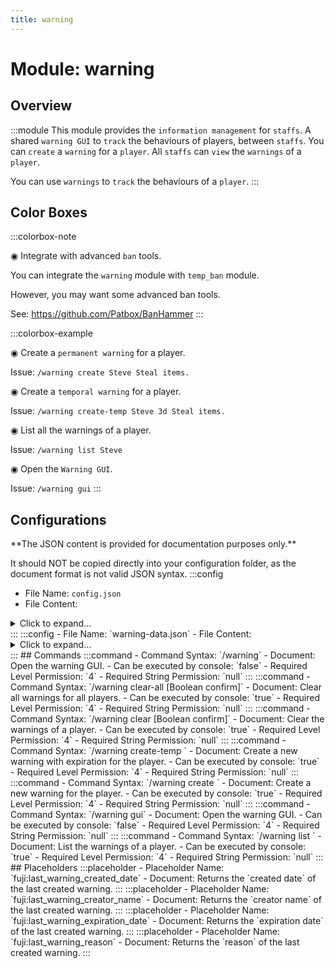 ```yaml
---
title: warning
---
```



# Module: warning

## Overview
:::module
This module provides the `information management` for `staffs`.
A shared `warning GUI` to `track` the behaviours of players, between `staffs`.
You can `create` a `warning` for a `player`.
All `staffs` can `view` the `warnings` of a `player`.

You can use `warnings` to `track` the behaviours of a `player`.
:::
## Color Boxes

:::colorbox-note

◉ Integrate with advanced `ban` tools.

You can integrate the `warning` module with `temp_ban` module.

However, you may want some advanced ban tools.

See: https://github.com/Patbox/BanHammer
:::

:::colorbox-example

◉ Create a `permanent warning` for a player.

Issue: `/warning create Steve Steal items.`



◉ Create a `temporal warning` for a player.

Issue: `/warning create-temp Steve 3d Steal items.`



◉ List all the warnings of a player.

Issue: `/warning list Steve`



◉ Open the `Warning GUI`.

Issue: `/warning gui`
:::

## Configurations
<Admonition type="warning" icon="" title="">
**The JSON content is provided for documentation purposes only.**

It should NOT be copied directly into your configuration folder, as the document format is not valid JSON syntax.
</Admonition>
:::config
- File Name: `config.json`
- File Content: 
<details>

<summary>Click to expand...</summary>

```json showLineNumbers title="config/fuji/modules/warning/config.json"
{
  /* Should we send the reminders to the warned player? */
  "warning_reminder": {
    "remind_warned_player_on_join_server": true,
    "reminder_source": {
      "remind_permanent_warnings_type": false,
      "remind_temporal_warnings_type": true
    }
  }
  /* Define `warning rules`, to execute `punishment commands`.
  
  When a new `warning` is `added` to a player, we will process the `warning rules`.
  And then pick up `one warning rule` to execute its commands.
  We will pick the `highest` number of warnings satisfied first. */,
  "on_permanent_warning_created": [
    {
      "if_number_of_warnings_greater_equal_than": 1,
      "commands": [
        "send-broadcast <dark_red>Player %player:name% has just received a permanent-warning.<newline><dark_red>◉ Reason: %fuji:last_warning_reason%",
        "when-online %player:name% send-message %player:name% <dark_red>You have received a warning."
      ]
    },
    {
      "if_number_of_warnings_greater_equal_than": 3,
      "commands": [
        "send-broadcast <dark_red>Player %player:name% has just received a permanent-warning.<newline><dark_red>◉ Reason: %fuji:last_warning_reason%",
        "temp-ban player %player:name% 30m Warned 3 times."
      ]
    }
  ],
  "on_temporal_warning_created": [
    {
      "if_number_of_warnings_greater_equal_than": 1,
      "commands": [
        "send-broadcast <dark_red>Player %player:name% has just received a temporal-warning.<newline><dark_red>◉ Expiration Date: %fuji:last_warning_expiration_date%<newline><dark_red>◉ Reason: %fuji:last_warning_reason%"
      ]
    },
    {
      "if_number_of_warnings_greater_equal_than": 3,
      "commands": [
        "send-broadcast <dark_red>Player %player:name% has just received a temporal-warning.<newline><dark_red>◉ Expiration Date: %fuji:last_warning_expiration_date%<newline><dark_red>◉ Reason: %fuji:last_warning_reason%",
        "warning create %player:name% Received too many temporal warnings in a short period of time."
      ]
    }
  ]
}
```
</details>
:::
:::config
- File Name: `warning-data.json`
- File Content: 
<details>

<summary>Click to expand...</summary>

```json showLineNumbers title="config/fuji/modules/warning/warning-data.json"
{
  "players": []
}
```
</details>
:::
## Commands
:::command
- Command Syntax: `/warning`
- Document: Open the warning GUI.
- Can be executed by console: `false`
- Required Level Permission: `4`
- Required String Permission: `null`
:::
:::command
- Command Syntax: `/warning clear-all [Boolean confirm]`
- Document: Clear all warnings for all players.
- Can be executed by console: `true`
- Required Level Permission: `4`
- Required String Permission: `null`
:::
:::command
- Command Syntax: `/warning clear <OfflinePlayerName targetPlayer> [Boolean confirm]`
- Document: Clear the warnings of a player.
- Can be executed by console: `true`
- Required Level Permission: `4`
- Required String Permission: `null`
:::
:::command
- Command Syntax: `/warning create-temp <OfflinePlayerName targetPlayer> <Duration duration> <GreedyString warning>`
- Document: Create a new warning with expiration for the player.
- Can be executed by console: `true`
- Required Level Permission: `4`
- Required String Permission: `null`
:::
:::command
- Command Syntax: `/warning create <OfflinePlayerName targetPlayer> <GreedyString warning>`
- Document: Create a new warning for the player.
- Can be executed by console: `true`
- Required Level Permission: `4`
- Required String Permission: `null`
:::
:::command
- Command Syntax: `/warning gui`
- Document: Open the warning GUI.
- Can be executed by console: `false`
- Required Level Permission: `4`
- Required String Permission: `null`
:::
:::command
- Command Syntax: `/warning list <OfflinePlayerName targetPlayer>`
- Document: List the warnings of a player.
- Can be executed by console: `true`
- Required Level Permission: `4`
- Required String Permission: `null`
:::
## Placeholders
:::placeholder
- Placeholder Name: `fuji:last_warning_created_date`
- Document: Returns the `created date` of the last created warning.
:::
:::placeholder
- Placeholder Name: `fuji:last_warning_creator_name`
- Document: Returns the `creator name` of the last created warning.
:::
:::placeholder
- Placeholder Name: `fuji:last_warning_expiration_date`
- Document: Returns the `expiration date` of the last created warning.
:::
:::placeholder
- Placeholder Name: `fuji:last_warning_reason`
- Document: Returns the `reason` of the last created warning.
:::
